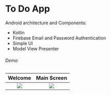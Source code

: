 # To Do App

Android	architecture and Components:	
- Kotlin
- Firebase Email and Password Authentication
- Simple UI
- Model View Presenter

###### Demo

Welcome                    |  Main Screen
:-------------------------:|:-------------------------:
![](https://github.com/shubhamkhuva/weatherApp/blob/master/screenshot/login.jpg)  |  ![](https://github.com/shubhamkhuva/weatherApp/blob/master/screenshot/home2.jpg)
